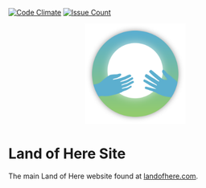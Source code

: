 [![Code Climate](https://codeclimate.com/github/Vagr9K/gatsby-material-starter/badges/gpa.svg)](https://codeclimate.com/github/Vagr9K/gatsby-material-starter)
[![Issue Count](https://codeclimate.com/github/Vagr9K/gatsby-material-starter/badges/issue_count.svg)](https://codeclimate.com/github/Vagr9K/gatsby-material-starter)

<div align="center">
    <img src="docs/loh-logo-light-1024.png" alt="Logo" width='200px' height='200px'/>
</div>

# Land of Here Site
The main Land of Here website found at [landofhere.com](https://landofhere.com/).
